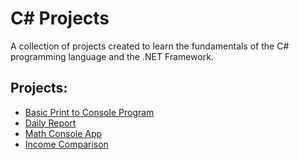 # C# Projects
A collection of projects created to learn the fundamentals of the C# programming language and the .NET Framework.

## Projects:
* [Basic Print to Console Program](https://github.com/ada-chavez/Tech-Academy-Projects/tree/master/TTA_C_SHARP/AcmeAccounting)
* [Daily Report](https://github.com/ada-chavez/Tech-Academy-Projects/tree/master/TTA_C_SHARP/DailyReport)
* [Math Console App](https://github.com/ada-chavez/Tech-Academy-Projects/tree/master/TTA_C_SHARP/MathConsoleApp)
* [Income Comparison](https://github.com/ada-chavez/Tech-Academy-Projects/tree/master/TTA_C_SHARP/AnonymousIncomeComparison)
